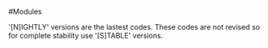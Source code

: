 #Modules

'[N]IGHTLY' versions are the lastest codes. These codes are not revised so for complete stability use '[S]TABLE' versions.
